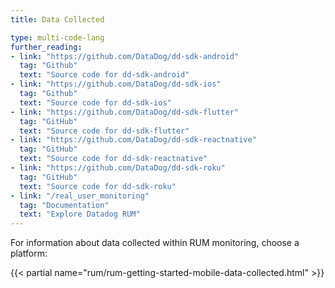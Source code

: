 ```yaml
---
title: Data Collected

type: multi-code-lang
further_reading:
- link: "https://github.com/DataDog/dd-sdk-android"
  tag: "Github"
  text: "Source code for dd-sdk-android"
- link: "https://github.com/DataDog/dd-sdk-ios"
  tag: "Github"
  text: "Source code for dd-sdk-ios"
- link: "https://github.com/DataDog/dd-sdk-flutter"
  tag: "GitHub"
  text: "Source code for dd-sdk-flutter"
- link: "https://github.com/DataDog/dd-sdk-reactnative"
  tag: "GitHub"
  text: "Source code for dd-sdk-reactnative"
- link: "https://github.com/DataDog/dd-sdk-roku"
  tag: "GitHub"
  text: "Source code for dd-sdk-roku"
- link: "/real_user_monitoring"
  tag: "Documentation"
  text: "Explore Datadog RUM"
---
```


For information about data collected within RUM monitoring, choose a platform:

{{< partial name="rum/rum-getting-started-mobile-data-collected.html" >}}
